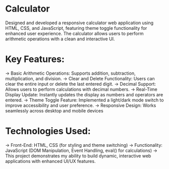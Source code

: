 # Calculator
Designed and developed a responsive calculator web application using HTML, CSS, and JavaScript, featuring theme toggle functionality for enhanced user experience. The calculator allows users to perform arithmetic operations with a clean and interactive UI.

# Key Features:

-> Basic Arithmetic Operations: Supports addition, subtraction, multiplication, and division.
-> Clear and Delete Functionality: Users can clear the entire input or delete the last entered digit.
-> Decimal Support: Allows users to perform calculations with decimal numbers.
-> Real-Time Display Update: Instantly updates the display as numbers and operators are entered.
-> Theme Toggle Feature: Implemented a light/dark mode switch to improve accessibility and user preference.
-> Responsive Design: Works seamlessly across desktop and mobile devices

# Technologies Used:

-> Front-End: HTML, CSS (for styling and theme switching)
-> Functionality: JavaScript (DOM Manipulation, Event Handling, eval() for calculations)
-> This project demonstrates my ability to build dynamic, interactive web applications with enhanced UI/UX features.
